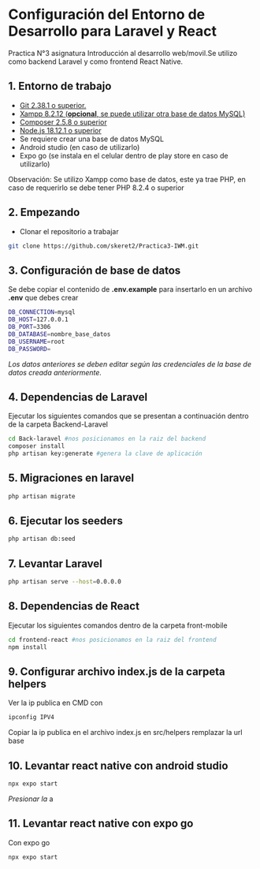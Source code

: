 # Configuración del Entorno de Desarrollo para Laravel y React

Practica N°3 asignatura Introducción al desarrollo web/movil.Se utilizo como backend Laravel y como frontend React Native.


## 1. Entorno de trabajo

- [Git 2.38.1 o superior.](https://git-scm.com/)
- [Xampp 8.2.12 (**opcional**, se puede utilizar otra base de datos MySQL)](https://www.apachefriends.org/es/index.html)
- [Composer 2.5.8 o superior](https://getcomposer.org/)
- [Node.js  18.12.1 o superior](https://nodejs.org/en)
- Se requiere crear una base de datos MySQL
- Android studio (en caso de utilizarlo)
- Expo go (se instala en el celular dentro de play store en caso de utilizarlo)

Observación: Se utilizo Xampp como base de datos, este ya trae PHP,
en caso de requerirlo se debe tener PHP 8.2.4 o superior

## 2. Empezando

- Clonar el repositorio a trabajar

```bash
git clone https://github.com/skeret2/Practica3-IWM.git
```

## 3. Configuración de base de datos

Se debe copiar el contenido de **.env.example** para insertarlo en un archivo **.env** que debes crear

```bash
DB_CONNECTION=mysql
DB_HOST=127.0.0.1
DB_PORT=3306
DB_DATABASE=nombre_base_datos
DB_USERNAME=root
DB_PASSWORD=
```

*Los datos anteriores se deben editar según las credenciales de la base de datos creada anteriormente.*

## 4. Dependencias de Laravel

Ejecutar los siguientes comandos que se presentan a continuación dentro de la carpeta Backend-Laravel

```bash
cd Back-laravel #nos posicionamos en la raiz del backend
composer install
php artisan key:generate #genera la clave de aplicación
```

## 5. Migraciones en laravel

```bash
php artisan migrate
```

## 6. Ejecutar los seeders
```bash
php artisan db:seed
```

## 7. Levantar Laravel
```bash
php artisan serve --host=0.0.0.0
```

## 8. Dependencias de React

Ejecutar los siguientes comandos dentro de la carpeta front-mobile
```bash
cd frontend-react #nos posicionamos en la raiz del frontend
npm install
```
## 9. Configurar archivo index.js  de la carpeta helpers
Ver la ip publica en CMD con 
```bash
ipconfig IPV4
```
Copiar la ip publica en el archivo index.js en src/helpers remplazar la url base

## 10. Levantar react native con android studio
```bash
npx expo start
```
*Presionar la* a

## 11. Levantar react native con expo go
Con expo go 
```bash
npx expo start
```
